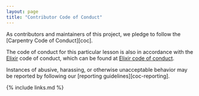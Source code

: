 ```yaml
---
layout: page
title: "Contributor Code of Conduct"
---
```

As contributors and maintainers of this project,
we pledge to follow the [Carpentry Code of Conduct][coc].

The code of conduct for this particular lesson is also in accordance with the [Elixir](https://elixir-europe.org)
code of conduct, which can be found at [Elixir code of conduct](https://elixir-europe.org/events/code-of-conduct).

Instances of abusive, harassing, or otherwise unacceptable behavior
may be reported by following our [reporting guidelines][coc-reporting].

{% include links.md %}

